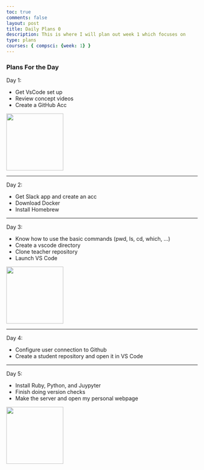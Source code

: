 ```yaml
---
toc: true
comments: false
layout: post
title: Daily Plans 0
description: This is where I will plan out week 1 which focuses on  
type: plans
courses: { compsci: {week: 1} }
---
```

### Plans For the Day

Day 1:
- Get VsCode set up
- Review concept videos
- Create a GitHub Acc

<img src="../../../../images/github logo.png" width="150" height="150">

---
Day 2:
- Get Slack app and create an acc
- Download Docker
- Install Homebrew


---
Day 3:
- Know how to use the basic commands (pwd, ls, cd, which, ...)
- Create a vscode directory
- Clone teacher repository
- Launch VS Code

<img src="../../../../images/vscode.png" width="150" height="150">

---
Day 4:
- Configure user connection to Github
- Create a student repository and open it in VS Code


---
Day 5:
- Install Ruby, Python, and Juypyter
- Finish doing version checks
- Make the server and open my personal webpage

<img src="../../../../images/python logo.jpeg" width="150" height="150">
